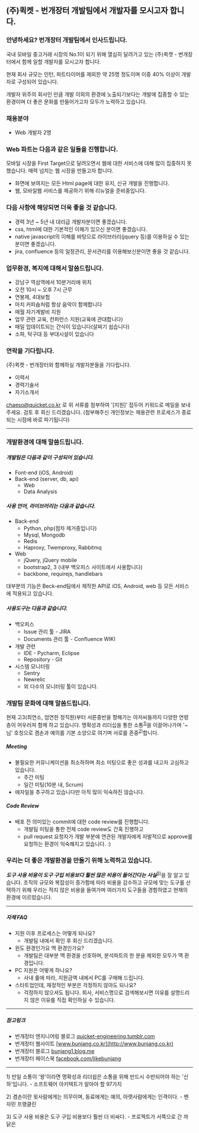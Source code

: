 ## (주)퀵켓 - 번개장터 개발팀에서 개발자를 모시고자 합니다.



### 안녕하세요? 번개장터 개발팀에서 인사드립니다.

국내 모바일 중고거래 시장의 No.1이 되기 위해 열심히 달려가고 있는 (주)퀵캣 - 번개장터에서 함께 일할 개발자를 모시고자 합니다.

현재 회사 규모는 인턴, 파트타이머를 제외한 약 25명 정도이며 이중 40% 이상이 개발자로 구성되어 있습니다.

개발자 위주의 회사인 만큼 개발 이외의 환경에 노출되기보다는 개발에 집중할 수 있는 환경이며 더 좋은 문화를 만들어가고자 모두가 노력하고 있습니다.


### 채용분야

* Web 개발자 2명


### Web 파트는 다음과 같은 일들을 진행합니다.

모바일 시장을 First Target으로 달려오면서 웹에 대한 서비스에 대해 많이 집중하지 못했습니다. 매력 넘치는 웹 시장을 만들고자 합니다.
* 화면에 보여지는 모든 Html page에 대한 유지, 신규 개발을 진행합니다.
* 웹, 모바일웹 서비스를 제공하기 위해 리뉴얼을 준비중입니다.


### 다음 사항에 해당되면 더욱 좋을 것 같습니다.

* 경력 3년 ~ 5년 내 대리급 개발자분이면 좋겠습니다.
* css, html에 대한 기본적인 이해가 있으신 분이면 좋겠습니다.
* native javascript의 이해를 바탕으로 라이브러리(jquery 등)를 이용하실 수 있는 분이면 좋겠습니다.
* jira, confluence 등의 일정관리, 문서관리를 이용해보신분이면 좋을 것 같습니다.


### 업무환경, 복지에 대해서 말씀드립니다.

* 강남구 역삼역에서 10분거리에 위치
* 오전 10시 ~ 오후 7시 근무
* 연봉제, 4대보험
* 마치 커피숍처럼 항상 음악이 함께합니다
* 매월 자기계발비 지원
* 업무 관련 교육, 컨퍼런스 지원(교육에 관대합니다)
* 매일 업데이트되는 간식이 있습니다(살찌기 쉽습니다)
* 소파, 탁구대 등 부대시설이 있습니다
 


### 연락을 기다립니다.

(주)퀵켓 - 번개장터와 함께하실 개발자분들을 기다립니다. 


* 이력서
* 경력기술서
* 자기소개서

<chaeso@quicket.co.kr> 로 위 서류를 첨부하여 '[지원]' 접두어 키워드로 메일을 보내주세요. 검토 후 회신 드리겠습니다.
(첨부해주신 개인정보는 채용관련 프로세스가 종료되는 시점에 바로 파기됩니다)


---



### 개발환경에 대해 말씀드립니다.


##### 개발팀은 다음과 같이 구성되어 있습니다.

* Font-end (iOS, Android)
* Back-end (server, db, api)
	* Web
	* Data Analysis

	



##### 사용 언어, 라이브러리는 다음과 같습니다.

* Back-end
	* Python, php(점차 제거중입니다)
	* Mysql, Mongodb
    * Redis
    * Haproxy, Twemproxy, Rabbitmq
* Web
	* jQuery, jQuery mobile
    * bootstrap2, 3 (내부 백오피스 사이트에서 사용합니다)
    * backbone, requirejs, handlebars

대부분의 기능은 Beck-end팀에서 제작한 API로 iOS, Android, web 등 모든 서비스에 적용되고 있습니다.

##### 사용도구는 다음과 같습니다.

* 백오피스
	* Issue 관리 툴 - JIRA
	* Documents 관리 툴 - Confluence WIKI
* 개발 관련
	* IDE - Pycharm, Eclipse
	* Repository - Git
* 시스템 모니터링
	* Sentry
	* Newrelic
	* 외 다수의 모니터링 툴이 있습니다.

### 개발팀 문화에 대해 말씀드립니다.

현재 고3(최연소, 엄연한 정직원)부터 서른중반을 향해가는 아저씨들까지 다양한 연령층이 어우러져 함께 하고 있습니다. 명확성과 리더십을 통한 소통<sup>[1)](#ref1)</sup>을 이끌어나가며 '~님' 호칭으로 겸손과 예의를 기본 소양으로 여기며 서로를 존중<sup>[2)](#ref2)</sup>합니다.

##### Meeting

* 불필요한 커뮤니케이션을 최소하하며 최소 미팅으로 좋은 성과를 내고자 고심하고 있습니다.
	* 주간 미팅
	* 일간 미팅(10분 내, Scrum)
* 애자일을 추구하고 있습니다만 아직 많이 익숙하진 않습니다.

##### Code Review

* 배포 전 의미있는 commit에 대한 code review를 진행합니다.
	* 개발팀 미팅을 통한 전체 code review도 간혹 진행하고
    * pull request 요청자가 개발 부분에 연관된 개발자에게 자발적으로 approve를 요청하는 환경이 익숙해지고 있습니다. :)



### 우리는 더 좋은 개발환경을 만들기 위해 노력하고 있습니다.

___도구 사용 비용이 도구 구입 비용보다 훨씬 많은 비용이 들어간다는 사실___<sup>[3)](#ref3)</sup>을 잘 알고 있습니다.
조직의 규모와 복잡성이 증가함에 따라 비용을 감수하고 규모에 맞는 도구를 선택하기 위해 우리는 적지 않은 비용을 들여가며 여러가지 도구들을 경험하였고 현재의 환경에 이르렀습니다.


---


##### 자체 FAQ

* 지원 이후 프로세스는 어떻게 되나요?
	* 개발팀 내에서 확인 후 회신 드리겠습니다.
* 윈도 환경인가요 맥 환경인가요?
	* 개발팀은 대부분 맥 환경을 선호하며, 분석파트의 한 분을 제외한 모두가 맥 환경입니다.
* PC 지원은 어떻게 하나요?
	* 사내 룰에 따라, 지원금액 내에서 PC를 구매해 드립니다.
* 스타트업인데, 재정적인 부분은 걱정하지 않아도 되나요?
	* 걱정하지 않으셔도 됩니다. 회사, 서비스명으로 검색해보시면 이유를 설명드리지 않은 이유를 직접 확인하실 수 있습니다.



---

##### 참고링크

* 번개장터 엔지니어링 블로그 [quicket-engineering.tumblr.com](http://quicket-engineering.tumblr.com)
* 번개장터 웹사이트 [www.bunjang.co.kr](http://www.bunjang.co.kr)
* 번개장터 블로그 [bunjang1.blog.me](http://bunjang1.blog.me)
* 번개장터 페이스북 [facebook.com/likebunjang](http://www.facebook.com/likebunjang)





---


<a name="ref1">1)</a> 만일 소통이 '왕'이라면 명확성과 리더쉽은 소통을 위해 반드시 수반되어야 하는 '신하'입니다. - 소프트웨어 아키텍트가 알아야 할 97가지

<a name="ref2">2)</a> 겸손이란 윗사람에게는 의무이며, 동료에게는 예의, 아랫사람에게는 인격이다. - 벤자민 프랭클린

<a name="ref3">3)</a> 도구 사용 비용은 도구 구입 비용보다 훨씬 더 비싸다. - 프로젝트가 서쪽으로 간 까닭은

